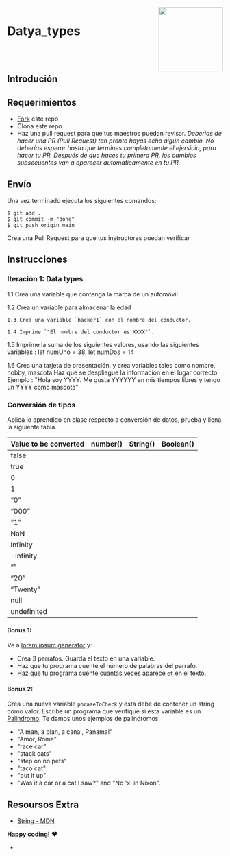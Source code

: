 <img align="right" width="150" height="150" src="https://media-exp1.licdn.com/dms/image/C4E0BAQF7BYCCZt5epw/company-logo_200_200/0?e=2159024400&v=beta&t=qUAFP9bUgBEEXGVQYpUXW1J_OiP8e0r4rFBpqp8OrxA">

# Datya_types

 <br/>
 <br/>

## Introdución


## Requerimientos

- [Fork](https://guides.github.com/activities/forking/) este repo
- Clona este repo
- Haz una pull request para que tus maestros puedan revisar.
_Deberias de hacer una PR (Pull Request) tan pronto hayas echo algún cambio. No deberías esperar hasta que termines completamente el ejersicio,
para hacer tu PR. Después de que haces tu primera PR, los cambios subsecuentes van a aparecer automaticamente en tu PR._

## Envío

Una vez terminado ejecuta los siguientes comandos:

```
$ git add .
$ git commit -m "done"
$ git push origin main
```

Crea una Pull Request para que tus instructores puedan verificar 

## Instrucciones

### Iteración 1: Data types
  
  1.1 Crea una variable que contenga la marca de un automóvil

  1.2 Crea un variable para almacenar la edad
  
	1.3 Crea una variable `hacker1` con el nombre del conductor.

	1.4 Imprime `"El nombre del conductor es XXXX"`.
  
  1.5 Imprime la suma de los siguientes valores, usando las siguientes variables :  let numUno = 38, let numDos = 14
  
  1.6 Crea una tarjeta de presentación, y crea variables tales como nombre, hobby, mascota
    Haz que se despliegue la información en el lugar correcto:
    Ejemplo : "Hola soy YYYY. Me gusta YYYYYY  en mis tiempos libres y tengo un YYYY como mascota"

### Conversión de tipos

Aplica lo aprendido en clase respecto a conversión de datos, prueba y llena la siguiente tabla.

| Value to be converted | number() | String() | Boolean() |
|-----------------------|----------|----------|-----------|
| false                 |          |          |           |
| true                  |          |          |           |
| 0                     |          |          |           |
| 1                     |          |          |           |
| “0”                   |          |          |           |
| “000”                 |          |          |           |
| “1”                   |          |          |           |
| NaN                   |          |          |           |
| Infinity              |          |          |           |
| -Infinity             |          |          |           |
| “”                    |          |          |           |
| “20”                  |          |          |           |
| “Twenty”              |          |          |           |
| null                  |          |          |           |
| undefinited           |          |          |           |
    
#### Bonus 1:
Ve a [lorem ipsum generator](http://www.lipsum.com/) y:
  - Crea 3 parrafos. Guarda el texto en una variable.
  - Haz que tu programa cuente el número de palabras del parrafo.
  - Haz que tu programa cuente cuantas veces aparece  [`et`](https://en.wiktionary.org/wiki/et#Latin) en el texto.

#### Bonus 2:
Crea una nueva variable `phraseToCheck` y esta debe de contener un string como valor. Escribe un programa que verifique si esta variable es 
un [Palindromo](https://en.wikipedia.org/wiki/Palindrome). Te damos unos ejemplos de palindromos.

  - "A man, a plan, a canal, Panama!"
  - "Amor, Roma"
  - "race car"
  - "stack cats"
  - "step on no pets"
  - "taco cat"
  - "put it up"
  - "Was it a car or a cat I saw?" and "No 'x' in Nixon".
      

## Resoursos Extra

- [String - MDN](https://developer.mozilla.org/en-US/docs/Web/JavaScript/Reference/Global_Objects/String)


__Happy coding!__ :heart:

- 
